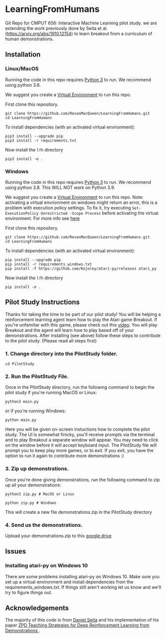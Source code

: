 # LearningFromHumans
Git Repo for CMPUT 656: Interactive Machine Learning pilot study. we are extending the work previously done by Seita et al. (https://arxiv.org/abs/1910.12154) to learn breakout from a curriculum of human demonstrations.

## Installation

### Linux/MacOS
Running the code in this repo requires [Python 3](https://www.python.org/downloads/) to run. We recommend using python 3.8. 

We suggest you create a [Virtual Environment](https://packaging.python.org/guides/installing-using-pip-and-virtual-environments/)
to run this repo.

First clone this repository.
```
git clone https://github.com/RevanMacQueen/LearningFromHumans.git
cd LearningFromHumans
```

To install dependencies (with an activated virtual environment):
```
pip3 install --upgrade pip
pip3 install -r requirements.txt
```
Now install the `lfh` directory
```
pip3 install -e .
```

### Windows
Running the code in this repo requires [Python 3](https://www.python.org/downloads/) to run. We recommend using python 3.8. This WILL NOT work on Python 3.9.

We suggest you create a [Virtual Environment](https://packaging.python.org/guides/installing-using-pip-and-virtual-environments/)
to run this repo. Note: activating a virtual envrionment on windows might return an error, this is a problem with execution policy settings. To fix it, try executing `Set-ExecutionPolicy Unrestricted -Scope Process` before activating the virtual environment. For more info see [here](https://stackoverflow.com/questions/18713086/virtualenv-wont-activate-on-windows/30413393)

First clone this repository.
```
git clone https://github.com/RevanMacQueen/LearningFromHumans.git
cd LearningFromHumans
```

To install dependencies (with an activated virtual environment):
```
pip install --upgrade pip
pip install -r requirements_windows.txt
pip install -f https://github.com/Kojoley/atari-py/releases atari_py 
```
Now install the `lfh` directory
```
pip install -e .
```

## Pilot Study Instructions

Thanks for taking the time to be part of our pilot study! You will be helping a reinforcement learning agent learn how to play the Atari game Breakout. If you're unfamiliar with this game, please check out this [video](https://www.youtube.com/watch?v=V1eYniJ0Rnk). You will play Breakout and the agent will learn how to play based off of your demonstrations. After installing (see above) follow these steps to contribute to the pilot study. (Please read all steps first) 

### 1. Change directory into the PilotStudy folder.

```cd PilotStudy```

### 2. Run the PilotStudy File.

Once in the PilotStudy directory, run the following command to begin the pilot study if you're running MacOS or Linux: 
```
python3 main.py
```

or if you're running Windows:
```
python main.py
```

Here you will be given on-screen instuctions how to complete the pilot study. The UI is somewhat finicky, you'll receive prompts via the terminal and to play Breakout a separate window will appear. You may need to click on the window before it will accept keyboard input. The PilotStudy file will prompt you to keep play more games, or to exit. If you exit, you have the option to run it again to contribute more demonstrations :)  

### 3. Zip up demonstrations.

Once you're done giving demonstrations, run the following command to zip up all your demonstrations:
```
python3 zip.py # MacOS or Linux
```

```
python zip.py # Windows
```


This will create a new file demonstrations.zip in the PilotStudy directory

### 4. Send us the demonstrations.

Upload your demonstrations.zip to this [google drive](https://drive.google.com/drive/folders/1ZvrUFTViP6u3XR2V1wuE_JLINQ7cqYlY?usp=sharing)


## Issues

### Installing atari-py on Windows 10
There are some problems installing atari-py on Windows 10. Make sure you set up a virtual environment and install dependencies from the requirements_windows.txt. If things still aren't working let us know and we'll try to figure things out.

## Acknowledgements
The majority of this code is from [Daniel Seita](https://people.eecs.berkeley.edu/~seita/) and his implementation
of his paper [ZPD Teaching Strategies for Deep Reinforcement Learning from Demonstrations
](https://arxiv.org/abs/1910.12154).

